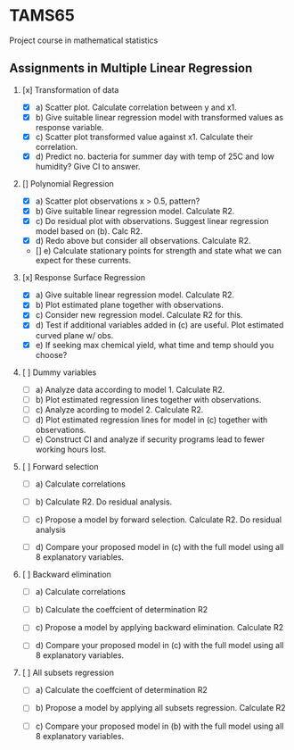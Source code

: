 # TAMS65
Project course in mathematical statistics
## Assignments in Multiple Linear Regression
1. [x] Transformation of data
    - [x] a) Scatter plot. Calculate correlation between y and x1.
    - [x] b) Give suitable linear regression model with transformed values as response variable.
    - [x] c) Scatter plot transformed value against x1. Calculate their correlation.
    - [x] d) Predict no. bacteria for summer day with temp of 25C and low humidity? Give CI to answer.

2. [] Polynomial Regression
    - [x] a) Scatter plot observations x >  0.5, pattern?
    - [x] b) Give suitable linear regression model. Calculate R2.
    - [x] c) Do residual plot with observations. Suggest linear regression model based on (b). Calc R2.
    - [x] d) Redo above but consider all observations. Calculate R2.
    - [] e) Calculate stationary points for strength and state what we can expect for these currents.

3. [x] Response Surface Regression
    - [x] a) Give suitable linear regression model. Calculate R2.
    - [x] b) Plot estimated plane together with observations.
    - [x] c) Consider new regression model. Calculate R2 for this. 
    - [x] d) Test if additional variables added in (c) are useful. Plot estimated curved plane w/ obs. 
    - [x] e) If seeking max chemical yield, what time and temp should you choose?

4. [ ] Dummy variables
    - [ ] a) Analyze data according to model 1. Calculate R2.
    - [ ] b) Plot estimated regression lines together with observations.
    - [ ] c) Analyze acording to model 2. Calculate R2.
    - [ ] d) Plot estimated regression lines for model in (c) together with observations.
    - [ ] e) Construct CI and analyze if security programs lead to fewer working hours lost. 

5. [ ] Forward selection
    - [ ] a) Calculate correlations
    - [ ] b) Calculate R2. Do residual analysis.
    - [ ] c) Propose a model by forward selection. Calculate R2. Do residual analysis
    - [ ] d) Compare your proposed model in (c) with the full model using all 8 explanatory variables.


6. [ ] Backward elimination
    - [ ] a) Calculate correlations
    - [ ] b) Calculate the coeffcient of determination R2
    - [ ] c) Propose a model by applying backward elimination. Calculate R2
    - [ ] d) Compare your proposed model in (c) with the full model using all 8 explanatory variables.


7. [ ] All subsets regression
    - [ ] a) Calculate the coeffcient of determination R2
    - [ ] b) Propose a model by applying all subsets regression. Calculate R2
    - [ ] c) Compare your proposed model in (b) with the full model using all 8 explanatory variables. 

